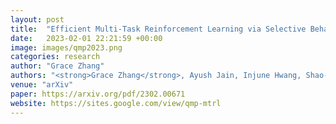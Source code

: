 ```yaml
---
layout: post
title:  "Efficient Multi-Task Reinforcement Learning via Selective Behavior Sharing"
date:   2023-02-01 22:21:59 +00:00
image: images/qmp2023.png
categories: research
author: "Grace Zhang"
authors: "<strong>Grace Zhang</strong>, Ayush Jain, Injune Hwang, Shao-Hua Sun, Joseph J. Lim"
venue: "arXiv"
paper: https://arxiv.org/pdf/2302.00671
website: https://sites.google.com/view/qmp-mtrl
---
```

